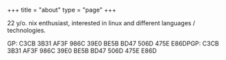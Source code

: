 +++
title = "about"
type = "page"
+++

22 y/o. nix enthusiast, interested in linux and different languages / technologies.

GP: C3CB 3B31 AF3F 986C 39E0  BE5B BD47 506D 475E E86DPGP: C3CB 3B31 AF3F 986C 39E0  BE5B BD47 506D 475E E86D
